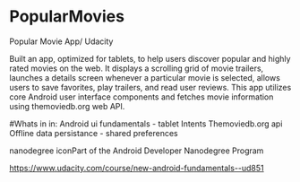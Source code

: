 # PopularMovies
Popular Movie App/ Udacity

Built an app, optimized for tablets, to help users discover popular and highly rated movies on the web. It displays a scrolling grid of movie trailers, launches a details screen whenever a particular movie is selected, allows users to save favorites, play trailers, and read user reviews. This app utilizes core Android user interface components and fetches movie information using themoviedb.org web API.

#Whats in in:
Android ui fundamentals - tablet
Intents
Themoviedb.org api
Offline data persistance - shared preferences


nanodegree iconPart of the Android Developer Nanodegree Program

https://www.udacity.com/course/new-android-fundamentals--ud851 
